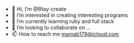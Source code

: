 - 👋 Hi, I’m @Btay-create
- 👀 I’m interested in creating interesting programs
- 🌱 I’m currently learning ruby and full stack
- 💞️ I’m looking to collaborate on ...
- 📫 How to reach me mamab179@icloud.com

<!---
Btay-create/Btay-create is a ✨ special ✨ repository because its `README.md` (this file) appears on your GitHub profile.
You can click the Preview link to take a look at your changes.
--->

